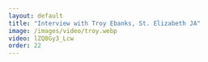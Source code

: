 ```yaml
---
layout: default
title: "Interview with Troy Ebanks, St. Elizabeth JA"
image: /images/video/troy.webp
video: lZQ8Gy3_Lcw
order: 22
---
```

